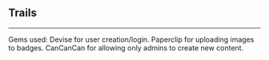 ## Trails
-----

Gems used:
Devise for user creation/login.
Paperclip for uploading images to badges.
CanCanCan for allowing only admins to create new content.
